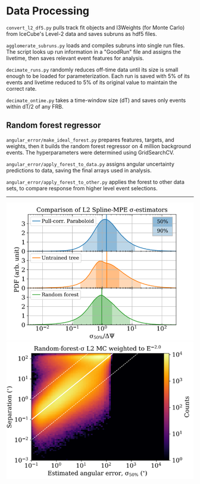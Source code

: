 # Data Processing

`convert_l2_df5.py` pulls track fit objects and I3Weights (for Monte Carlo) from IceCube's Level-2 data and saves subruns as hdf5 files.

`agglomerate_subruns.py` loads and compiles subruns into single run files. The script looks up run information in a "GoodRun" file and assigns the livetime, then saves relevant event features for analysis.

`decimate_runs.py` randomly reduces off-time data until its size is small enough to be loaded for parameterization. Each run is saved with 5% of its events and livetime reduced to 5% of its original value to maintain the correct rate.

`decimate_ontime.py` takes a time-window size (dT) and saves only events within dT/2 of any FRB.

## Random forest regressor

`angular_error/make_ideal_forest.py` prepares features, targets, and weights, then it builds the random forest regressor on 4 million background events. The hyperparameters were determined using GridSearchCV. 

`angular_error/apply_forest_to_data.py` assigns angular uncertainty predictions to data, saving the final arrays used in analysis.

`angular_error/apply_forest_to_other.py` applies the forest to other data sets, to compare response from higher level event selections.

***

![Comparing angular error estimators](images/method_comparison.PNG)
![Evaluation of random forest regression](images/forest_evaluation.PNG)
